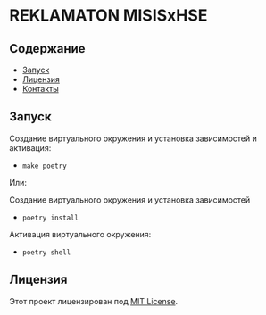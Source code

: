 # REKLAMATON MISISxHSE

## Содержание

- [Запуск](#запуск)
- [Лицензия](#лицензия)
- [Контакты](#контакты)

## Запуск

Создание виртуального окружения и установка зависимостей и активация:
- `make poetry `

Или:

Создание виртуального окружения и установка зависимостей

- `poetry install`

Активация виртуального окружения:

- `poetry shell`

## Лицензия

Этот проект лицензирован под [MIT License](LICENSE).


